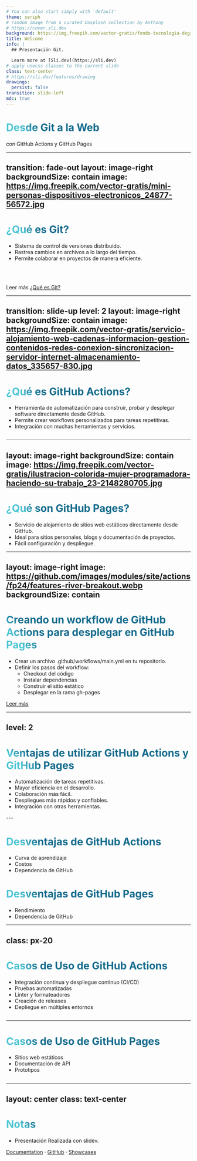 ```yaml
---
# You can also start simply with 'default'
theme: seriph
# random image from a curated Unsplash collection by Anthony
# https://cover.sli.dev
background: https://img.freepik.com/vector-gratis/fondo-tecnologia-degradado-purpura_23-2149118850.jpg
title: Welcome 
info: |
  ## Presentación Git.

  Learn more at [Sli.dev](https://sli.dev)
# apply unocss classes to the current slide
class: text-center
# https://sli.dev/features/drawing
drawings:
  persist: false
transition: slide-left
mdc: true
---
```


# Desde Git a la Web 

 con GitHub Actions y GitHub Pages


<div class="abs-br m-6 text-xl">
  <a href="https://github.com/slidevjs/slidev" target="_blank" class="slidev-icon-btn">
    <carbon:logo-github />
  </a>
</div>

<!--
The last comment block of each slide will be treated as slide notes. It will be visible and editable in Presenter Mode along with the slide. [Read more in the docs](https://sli.dev/guide/syntax.html#notes)
-->

---
transition: fade-out
layout: image-right
backgroundSize: contain
image: https://img.freepik.com/vector-gratis/mini-personas-dispositivos-electronicos_24877-56572.jpg
---

# ¿Qué es Git?

- Sistema de control de versiones distribuido.
- Rastrea cambios en archivos a lo largo del tiempo.
- Permite colaborar en proyectos de manera eficiente.
<br>
<br>

Leer más [¿Qué es Git?](https://docs.github.com/es/get-started/start-your-journey/about-github-and-git)

<!--
You can have `style` tag in markdown to override the style for the current page.
Learn more: https://sli.dev/features/slide-scope-style
-->

<style>
h1 {
  background-color: #2B90B6;
  background-image: linear-gradient(45deg, #4EC5D4 10%, #146b8c 20%);
  background-size: 100%;
  -webkit-background-clip: text;
  -moz-background-clip: text;
  -webkit-text-fill-color: transparent;
  -moz-text-fill-color: transparent;
}
</style>

<!--
Here is another comment.
-->

---
transition: slide-up
level: 2
layout: image-right
backgroundSize: contain
image: https://img.freepik.com/vector-gratis/servicio-alojamiento-web-cadenas-informacion-gestion-contenidos-redes-conexion-sincronizacion-servidor-internet-almacenamiento-datos_335657-830.jpg
---

# ¿Qué es GitHub Actions?

- Herramienta de automatización para construir, probar y desplegar software directamente desde GitHub.
- Permite crear workflows personalizados para tareas repetitivas.
- Integración con muchas herramientas y servicios.

<img
  v-click
  class=" -bottom-1 -left-7 "
  src="https://docs.github.com/assets/cb-25535/mw-1440/images/help/actions/overview-actions-simple.webp"
  alt=""
/>

---
layout: image-right
backgroundSize: contain
image: https://img.freepik.com/vector-gratis/ilustracion-colorida-mujer-programadora-haciendo-su-trabajo_23-2148280705.jpg
---

# ¿Qué son GitHub Pages?

- Servicio de alojamiento de sitios web estáticos directamente desde GitHub.
- Ideal para sitios personales, blogs y documentación de proyectos.
- Fácil configuración y despliegue.

<!--
 GitHub Pages es una forma sencilla de publicar nuestro sitio web sin necesidad de un servidor dedicado.
-->

---
layout: image-right
image: https://github.com/images/modules/site/actions/fp24/features-river-breakout.webp
backgroundSize: contain
---

# Creando un workflow de GitHub Actions para desplegar en GitHub Pages

<v-clicks>

- Crear un archivo .github/workflows/main.yml en tu repositorio.
- Definir los pasos del workflow:
  - Checkout del código
  - Instalar dependencias
  - Construir el sitio estático
  - Desplegar en la rama gh-pages

</v-clicks>




<!-- Demuestra un ejemplo sencillo de un workflow de GitHub Actions que se ejecuta cada vez que se empuja un cambio al repositorio principal. -->

<!-- Footer -->

[Leer más](https://docs.github.com/es/actions)

<!-- Inline style -->


---
level: 2
---

# Ventajas de utilizar GitHub Actions y GitHub Pages
<v-clicks>

- Automatización de tareas repetitivas.
- Mayor eficiencia en el desarrollo.
- Colaboración más fácil.
- Despliegues más rápidos y confiables.
- Integración con otras herramientas.

</v-clicks>
---

# Desventajas de GitHub Actions

<v-clicks>

- Curva de aprendizaje
- Costos
- Dependencia de GitHub

<p></p>

# Desventajas de GitHub Pages

- Rendimiento
- Dependencia de GitHub

</v-clicks>

<!--
Curva de aprendizaje: Puede requerir tiempo para dominar la sintaxis de YAML y los conceptos de workflows.
Costos: Para proyectos grandes o con muchos workflows, los minutos de ejecución pueden generar costos.
Dependencia de GitHub: Estás atado al ecosistema de GitHub.

- **Rendimiento:** Puede no ser la mejor opción para sitios web con mucho tráfico o que requieran un alto rendimiento.
- **Dependencia de GitHub:** Al igual que con GitHub Actions, estás limitado al ecosistema de GitHub.
-->

---
class: px-20
---

# Casos de Uso de GitHub Actions

- Integración continua y despliegue continuo (CI/CD)
- Pruebas automatizadas
- Linter y formateadores
- Creación de releases
- Depliegue en múltiples entornos 


<img border="rounded" src="https://github.com/images/modules/site/actions/fp24/hero.webp" alt="">

<!--
Integración continua y despliegue continuo (CI/CD): Automatizar la construcción, prueba y despliegue de aplicaciones.
Pruebas automatizadas: Ejecutar pruebas unitarias, de integración y de extremo a extremo.
Linter y formateadores: Asegurar la calidad del código.
Creación de releases: Automatizar la creación de releases y la generación de notas de cambio.
Depliegue en múltiples entornos: Desplegar en diferentes entornos (desarrollo, staging, producción).
-->

---

# Casos de Uso de GitHub Pages

- Sitios web estáticos
- Documentación de API
- Prototipos

<img border="rounded" src="https://pages.github.com/images/slideshow/facebookdesign.png" alt="">

---
layout: center
class: text-center
---

# Notas

- Presentación Realizada con slidev.

[Documentation](https://sli.dev) · [GitHub](https://github.com/slidevjs/slidev) · [Showcases](https://sli.dev/resources/showcases)

<PoweredBySlidev mt-10 />
